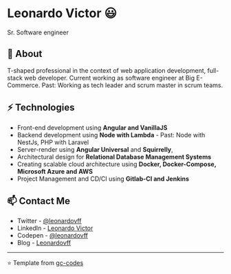 # Leonardo Victor 😃
Sr. Software engineer

## 🧐 About
T-shaped professional in the context of web application development, full-stack web developer.
Current working as software engineer at Big E-Commerce.
Past: Working as tech leader and scrum master in scrum teams.

## ⚡ Technologies
- Front-end development using **Angular and VanillaJS**
- Backend development using **Node with Lambda** - Past: Node with NestJs, PHP with Laravel
- Server-render using **Angular Universal** and **Squirrelly**, 
- Architectural design for **Relational Database Management Systems**
- Creating scalable cloud architecture using **Docker, Docker-Compose, Microsoft Azure and AWS**
- Project Management and CD/CI using **Gitlab-CI and Jenkins**

## 📫 Contact Me
- Twitter - [@leonardovff](https://twitter.com/leonardovff)
- LinkedIn - [Leonardo Victor](https://in.linkedin.com/in/leonardovff)
- Codepen - [@leonardovff](https://codepen.io/leonardovff/)
- Blog - [Leonardovff](https://lvff.me/blog)


---
⭐️ Template from [gc-codes](https://github.com/gc-codes)
